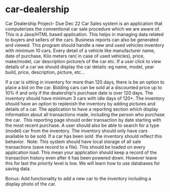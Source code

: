 # car-dealership

Car Dealership Project- Due Dec 22
Car Sales system is an application that computerizes the conventional car sale procedure which we are aware of. This is a Java/HTML based application. This helps in managing data related to buyers and sellers of the cars. Business reports can also be generated and viewed.
This program should handle a new and used vehicles inventory with minimum 10 cars. Every detail of a vehicle like manufacturer name, date of purchase, Kilo meters ran( in case of used vehicles), price, make/model, car description picture/s of the car etc.
If a user click to view details of a car we should display the car details :eg
name, model, year build, price, description, picture, etc...

If a car is sitting in inventory for more than 120 days, there is be an option to place a bid on the car.
Bidding cars can be sold at a discounted price up to 10% if and only if the dealership's purchase date is over 120 days.
The inventory should have minimum 3 cars with idle days of 120+.
The inventory should have an option to replenish the inventory by adding pictures and details of a car.
The application to have a reporting section which display information about all transactions made, including the person who purchase the car. 
This reporting page should order transaction by date starting with the most recent purchase.
A user should also be able to search for a type (model) car from the inventory.
The inventory should only have cars available to be sold. If a car has been sold 
the inventory should reflect this behavior. 
Note:
This system should have local storage of all sale transactions (save record to a file).
This should be loaded on every application load. This mean your application should keep a record of the transaction history even after it has been powered down. However leave this for last the priority level is low. We will learn how to use databases for saving data.

Bonus:
Add functionality to add a new car to the inventory including a display photo of the car. 
